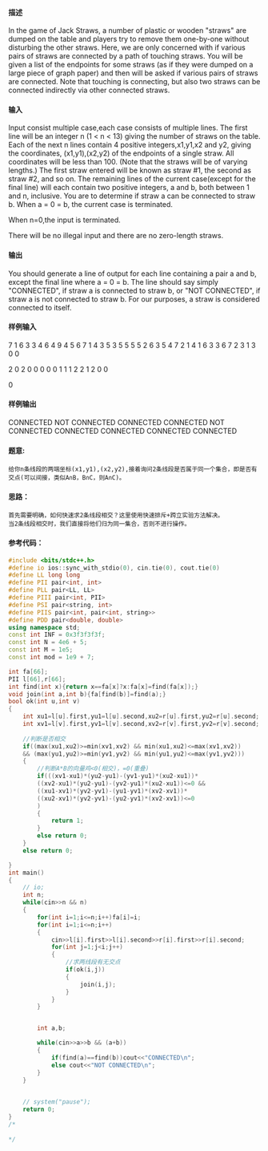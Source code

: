 #### 描述

In the game of Jack Straws, a number of plastic or wooden "straws" are dumped on the table and players try to remove them one-by-one without disturbing the other straws. Here, we are only concerned with if various pairs of straws are connected by a path of touching straws. You will be given a list of the endpoints for some straws (as if they were dumped on a large piece of graph paper) and then will be asked if various pairs of straws are connected. Note that touching is connecting, but also two straws can be connected indirectly via other connected straws.

#### 输入

Input consist multiple case,each case consists of multiple lines. The first line will be an integer n (1 < n < 13) giving the number of straws on the table. Each of the next n lines contain 4 positive integers,x1,y1,x2 and y2, giving the coordinates, (x1,y1),(x2,y2) of the endpoints of a single straw. All coordinates will be less than 100. (Note that the straws will be of varying lengths.) The first straw entered will be known as straw #1, the second as straw #2, and so on. The remaining lines of the current case(except for the final line) will each contain two positive integers, a and b, both between 1 and n, inclusive. You are to determine if straw a can be connected to straw b. When a = 0 = b, the current case is terminated.

When n=0,the input is terminated.

There will be no illegal input and there are no zero-length straws.

#### 输出

You should generate a line of output for each line containing a pair a and b, except the final line where a = 0 = b. The line should say simply "CONNECTED", if straw a is connected to straw b, or "NOT CONNECTED", if straw a is not connected to straw b. For our purposes, a straw is considered connected to itself.

#### 样例输入

7
1 6 3 3 
4 6 4 9 
4 5 6 7 
1 4 3 5 
3 5 5 5 
5 2 6 3 
5 4 7 2 
1 4 
1 6 
3 3 
6 7 
2 3 
1 3 
0 0

2
0 2 0 0
0 0 0 1
1 1
2 2
1 2
0 0

0

#### 样例输出

CONNECTED 
NOT CONNECTED 
CONNECTED 
CONNECTED 
NOT CONNECTED 
CONNECTED
CONNECTED
CONNECTED
CONNECTED

 
#### 题意:
```in
给你n条线段的两端坐标(x1,y1),(x2,y2),接着询问2条线段是否属于同一个集合，即是否有交点(可以间接，类似A∩B，B∩C，则A∩C)。
```
#### 思路：
```in
首先需要明确，如何快速求2条线段相交？这里使用快速排斥+跨立实验方法解决。
当2条线段相交时，我们直接将他们归为同一集合，否则不进行操作。
```
#### 参考代码：
```c++
#include <bits/stdc++.h>
#define io ios::sync_with_stdio(0), cin.tie(0), cout.tie(0)
#define LL long long
#define PII pair<int, int>
#define PLL pair<LL, LL>
#define PIII pair<int, PII>
#define PSI pair<string, int>
#define PIIS pair<int, pair<int, string>>
#define PDD pair<double, double>
using namespace std;
const int INF = 0x3f3f3f3f;
const int N = 4e6 + 5;
const int M = 1e5;
const int mod = 1e9 + 7;

int fa[66];
PII l[66],r[66];
int find(int x){return x==fa[x]?x:fa[x]=find(fa[x]);}
void join(int a,int b){fa[find(b)]=find(a);}
bool ok(int u,int v)
{
	int xu1=l[u].first,yu1=l[u].second,xu2=r[u].first,yu2=r[u].second;
	int xv1=l[v].first,yv1=l[v].second,xv2=r[v].first,yv2=r[v].second;
	
	//判断是否相交
	if((max(xu1,xu2)>=min(xv1,xv2) && min(xu1,xu2)<=max(xv1,xv2))
	&& (max(yu1,yu2)>=min(yv1,yv2) && min(yu1,yu2)<=max(yv1,yv2)))
	{
		//判断A*B的向量鸡<0(相交)，=0(重叠)
		if(((xv1-xu1)*(yu2-yu1)-(yv1-yu1)*(xu2-xu1))*
		((xv2-xu1)*(yu2-yu1)-(yv2-yu1)*(xu2-xu1))<=0 &&
		((xu1-xv1)*(yv2-yv1)-(yu1-yv1)*(xv2-xv1))*
		((xu2-xv1)*(yv2-yv1)-(yu2-yv1)*(xv2-xv1))<=0
		)
		{
			return 1;
		}
		else return 0;
	}
	else return 0;

}
int main()
{
	// io;
	int n;
	while(cin>>n && n)
	{	
		for(int i=1;i<=n;i++)fa[i]=i;
		for(int i=1;i<=n;i++)
		{
			cin>>l[i].first>>l[i].second>>r[i].first>>r[i].second;
			for(int j=1;j<i;j++)
			{
				//求两线段有无交点
				if(ok(i,j))
				{
					join(i,j);
				}
			}
		} 


		int a,b;

		while(cin>>a>>b && (a+b))
		{
			if(find(a)==find(b))cout<<"CONNECTED\n";
			else cout<<"NOT CONNECTED\n";
		}
	}

	
	// system("pause");
	return 0;
}
/*
 
*/

```